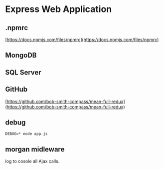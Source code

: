# Express Web Application

## .npmrc

[https://docs.npmjs.com/files/npmrc](https://docs.npmjs.com/files/npmrc)

## MongoDB

## SQL Server

## GitHub

[https://github.com/bob-smith-compass/mean-full-redux](https://github.com/bob-smith-compass/mean-full-redux)

## debug

```yarn add debug
DEBUG=* node app.js
```

## morgan midleware

log to cosole all Ajax calls.
